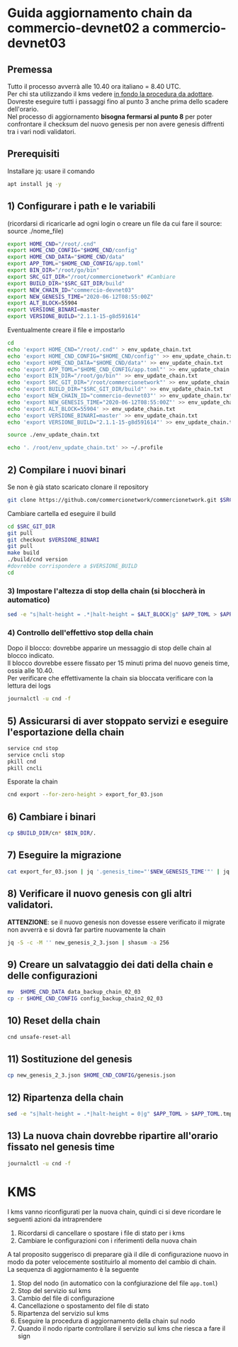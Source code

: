 # Guida aggiornamento chain da commercio-devnet02 a commercio-devnet03

## Premessa

Tutto il processo avverrà alle 10.40 ora italiano = 8.40 UTC.     
Per chi sta utilizzando il kms vedere [in fondo la procedura da adottare](#kms).      
Dovreste eseguire tutti i passaggi fino al punto 3 anche prima dello scadere dell'orario.    
Nel processo di aggiornamento **bisogna fermarsi al punto 8** per poter confrontare il checksum del nuovo genesis per non avere genesis diffrenti tra i vari nodi validatori.    

## Prerequisiti

Installare jq: usare il comando 

```bash
apt install jq -y
```

## 1) Configurare i path e le variabili 

(ricordarsi di ricaricarle ad ogni login o creare un file da cui fare il source: source ./nome_file)

```bash
export HOME_CND="/root/.cnd"
export HOME_CND_CONFIG="$HOME_CND/config"
export HOME_CND_DATA="$HOME_CND/data"
export APP_TOML="$HOME_CND_CONFIG/app.toml"
export BIN_DIR="/root/go/bin"
export SRC_GIT_DIR="/root/commercionetwork" #Cambiare
export BUILD_DIR="$SRC_GIT_DIR/build"
export NEW_CHAIN_ID="commercio-devnet03"
export NEW_GENESIS_TIME="2020-06-12T08:55:00Z"
export ALT_BLOCK=55904
export VERSIONE_BINARI=master
export VERSIONE_BUILD="2.1.1-15-g8d591614"
```

Eventualmente creare il file e impostarlo 

```bash
cd
echo 'export HOME_CND="/root/.cnd"' > env_update_chain.txt
echo 'export HOME_CND_CONFIG="$HOME_CND/config"' >> env_update_chain.txt
echo 'export HOME_CND_DATA="$HOME_CND/data"' >> env_update_chain.txt
echo 'export APP_TOML="$HOME_CND_CONFIG/app.toml"' >> env_update_chain.txt
echo 'export BIN_DIR="/root/go/bin"' >> env_update_chain.txt
echo 'export SRC_GIT_DIR="/root/commercionetwork"' >> env_update_chain.txt
echo 'export BUILD_DIR="$SRC_GIT_DIR/build"' >> env_update_chain.txt
echo 'export NEW_CHAIN_ID="commercio-devnet03"' >> env_update_chain.txt
echo 'export NEW_GENESIS_TIME="2020-06-12T08:55:00Z"' >> env_update_chain.txt
echo 'export ALT_BLOCK=55904' >> env_update_chain.txt
echo 'export VERSIONE_BINARI=master' >> env_update_chain.txt
echo 'export VERSIONE_BUILD="2.1.1-15-g8d591614"' >> env_update_chain.txt

source ./env_update_chain.txt

echo '. /root/env_update_chain.txt' >> ~/.profile

```



## 2) Compilare i nuovi binari

Se non è già stato scaricato clonare il repository

```bash
git clone https://github.com/commercionetwork/commercionetwork.git $SRC_GIT_DIR
```

Cambiare cartella ed eseguire il build

```bash
cd $SRC_GIT_DIR
git pull
git checkout $VERSIONE_BINARI
git pull
make build
./build/cnd version
#dovrebbe corrispondere a $VERSIONE_BUILD
cd
```

### 3) Impostare l'altezza di stop della chain (si bloccherà in automatico)

```bash
sed -e "s|halt-height = .*|halt-height = $ALT_BLOCK|g" $APP_TOML > $APP_TOML.tmp; mv $APP_TOML.tmp $APP_TOML; service cnd stop; service cnd start
```


### 4) Controllo dell'effettivo stop della chain 

Dopo il blocco: dovrebbe apparire un messaggio di stop delle chain al blocco indicato.     
Il blocco dovrebbe essere fissato per 15 minuti prima del nuovo geneis time, ossia alle 10.40.    
Per verificare che effettivamente la chain sia bloccata verificare con la lettura dei logs    

```bash
journalctl -u cnd -f
```

## 5) Assicurarsi di aver stoppato servizi e eseguire l'esportazione della chain

```bash
service cnd stop
service cncli stop
pkill cnd
pkill cncli
```

Esporate la chain

```bash
cnd export --for-zero-height > export_for_03.json
```


## 6) Cambiare i binari

```bash
cp $BUILD_DIR/cn* $BIN_DIR/.
```

## 7) Eseguire la migrazione

```bash
cat export_for_03.json | jq '.genesis_time="'$NEW_GENESIS_TIME'"' | jq '.chain_id="'$NEW_CHAIN_ID'"' > new_genesis_2_3.json
```

## 8) Verificare il nuovo genesis con gli altri validatori. 

**ATTENZIONE**: se il nuovo genesis non dovesse essere verificato il migrate non avverrà e si dovrà far partire nuovamente la chain

```bash
jq -S -c -M '' new_genesis_2_3.json | shasum -a 256
```

## 9) Creare un salvataggio dei dati della chain e delle configurazioni

```bash
mv  $HOME_CND_DATA data_backup_chain_02_03
cp -r $HOME_CND_CONFIG config_backup_chain2_02_03
```

## 10) Reset della chain

```bash
cnd unsafe-reset-all
```

## 11) Sostituzione del genesis

```bash
cp new_genesis_2_3.json $HOME_CND_CONFIG/genesis.json
```

## 12) Ripartenza della chain

```bash
sed -e "s|halt-height = .*|halt-height = 0|g" $APP_TOML > $APP_TOML.tmp; mv $APP_TOML.tmp $APP_TOML; service cnd start
```

## 13) La nuova chain dovrebbe ripartire all'orario fissato nel genesis time 

```bash
journalctl -u cnd -f
```


# KMS

I kms vanno riconfigurati per la nuova chain, quindi ci si deve ricordare le seguenti azioni da intraprendere

1. Ricordarsi di cancellare o spostare i file di stato per i kms
2. Cambiare le configurazioni con i riferimenti della nuova chain

A tal proposito suggerisco di preparare già il dile di configurazione nuovo in modo da poter velocemente sostituirlo al momento del cambio di chain.      
La sequenza di aggiornamento è la seguente

1. Stop del nodo (in automatico con la confgiurazione del file `app.toml`)
2. Stop del servizio sul kms
3. Cambio del file di configurazione
4. Cancellazione o spostamento del file di stato
5. Ripartenza del servizio sul kms
6. Eseguire la procedura di aggiornamento della chain sul nodo
7. Quando il nodo riparte controllare il servizio sul kms che riesca a fare il sign

